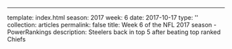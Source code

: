 ---
template: index.html
season: 2017
week: 6
date: 2017-10-17
type: ''
collection: articles
permalink: false
title: Week 6 of the NFL 2017 season - PowerRankings
description: Steelers back in top 5 after beating top ranked Chiefs


